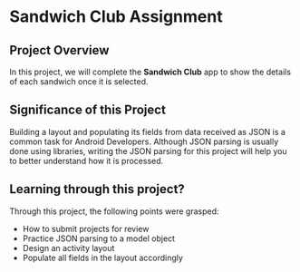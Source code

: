 # Sandwich Club Assignment

## Project Overview
In this project, we will complete the **Sandwich Club** app to
show the details of each sandwich once it is selected.

## Significance of this Project

Building a layout and populating its fields from data received as JSON
is a common task for Android Developers. Although JSON parsing is usually
done using libraries, writing the JSON parsing for  this project will
help you to better understand how it is processed.

## Learning through this project?
Through this project, the following points were grasped:
- How to submit projects for review
- Practice JSON parsing to a model object
- Design an activity layout
- Populate all fields in the layout accordingly
